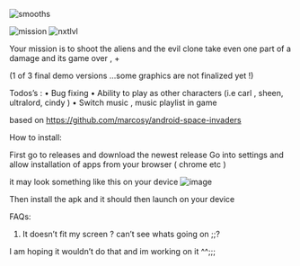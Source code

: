 ![smooths](https://user-images.githubusercontent.com/63970461/143177774-5c582b02-b683-4c4b-bc14-8a0271a45c7c.png)


![mission](https://user-images.githubusercontent.com/63970461/143177732-ec0d0243-c3e0-4842-b539-b7764ec3d600.png)
![nxtlvl](https://user-images.githubusercontent.com/63970461/143177744-a82c1aaa-7ad8-420e-a0d5-972b0c635f9e.png)


Your mission is to shoot the aliens and the evil clone take even one part of a damage and its game over ,   +

(1 of 3 final demo versions ...some graphics are not finalized yet !)


Todos’s : 
•	Bug fixing 
•	Ability to play as other characters (i.e carl , sheen, ultralord, cindy )
•	Switch music , music playlist  in game 




based on https://github.com/marcosy/android-space-invaders



How to install:

First go to releases and download the newest release 
Go into settings and allow installation of apps from your browser ( chrome  etc )
 

it may look something like this on your device 
![image](https://user-images.githubusercontent.com/63970461/140264360-c4494d63-db92-471b-801e-916072db2324.png)




Then install the apk  and it should then launch on your device 

FAQs:

1.	It doesn’t fit my screen ? can’t see whats going on ;;? 

I am hoping it wouldn’t do that and im working on it ^^;;;







